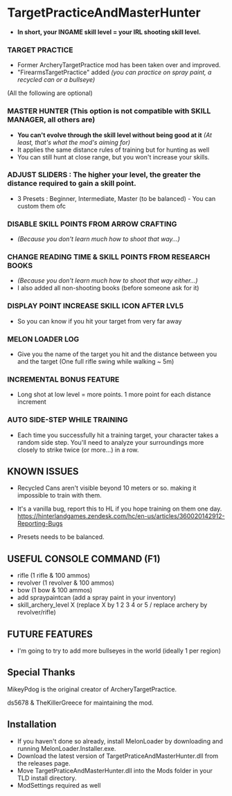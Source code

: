 # TargetPracticeAndMasterHunter
* **In short, your INGAME skill level = your IRL shooting skill level.** 

### TARGET PRACTICE 

* Former ArcheryTargetPractice mod has been taken over and improved.
* "FirearmsTargetPractice" added *(you can practice on spray paint, a recycled can or a bullseye)*

(All the following are optional)

### MASTER HUNTER (This option is not compatible with SKILL MANAGER, all others are)
* **You can't evolve through the skill level without being good at it** *(At least, that's what the mod's aiming for)*
* It applies the same distance rules of training but for hunting as well
* You can still hunt at close range, but you won't increase your skills.

### ADJUST SLIDERS : The higher your level, the greater the distance required to gain a skill point.
* 3 Presets : Beginner, Intermediate, Master (to be balanced) - You can custom them ofc

### DISABLE SKILL POINTS FROM ARROW CRAFTING 
* *(Because you don't learn much how to shoot that way...)*

### CHANGE READING TIME & SKILL POINTS FROM RESEARCH BOOKS 
* *(Because you don't learn much how to shoot that way either...)*
* I also added all non-shooting books (before someone ask for it)

### DISPLAY POINT INCREASE SKILL ICON AFTER LVL5
* So you can know if you hit your target from very far away

### MELON LOADER LOG
* Give you the name of the target you hit and the distance between you and the target (One full rifle swing while walking ~ 5m)

### INCREMENTAL BONUS FEATURE
* Long shot at low level = more points. 1 more point for each distance increment

### AUTO SIDE-STEP WHILE TRAINING
* Each time you successfully hit a training target, your character takes a random side step. You'll need to analyze your surroundings more closely to strike twice (or more...) in a row.

## KNOWN ISSUES

* Recycled Cans aren't visible beyond 10 meters or so. making it impossible to train with them. 
* It's a vanilla bug, report this to HL if you hope training on them one day. https://hinterlandgames.zendesk.com/hc/en-us/articles/360020142912-Reporting-Bugs

* Presets needs to be balanced.

## USEFUL CONSOLE COMMAND (F1)

* rifle (1 rifle & 100 ammos)
* revolver (1 revolver & 100 ammos)
* bow (1 bow & 100 ammos)
* add spraypaintcan (add a spray paint in your inventory)
* skill_archery_level X (replace X by 1 2 3 4 or 5 / replace archery by revolver/rifle)

## FUTURE FEATURES

* I'm going to try to add more bullseyes in the world (ideally 1 per region)

## Special Thanks

MikeyPdog is the original creator of ArcheryTargetPractice.

ds5678 & TheKillerGreece for maintaining the mod.

## Installation

* If you haven't done so already, install MelonLoader by downloading and running MelonLoader.Installer.exe.
* Download the latest version of TargetPraticeAndMasterHunter.dll from the releases page.
* Move TargetPraticeAndMasterHunter.dll into the Mods folder in your TLD install directory.
* ModSettings required as well
